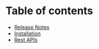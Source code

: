# Table of contents

* [Release Notes](README.md)
* [Installation](installation.md)
* [Rest APIs](rest-apis.md)

